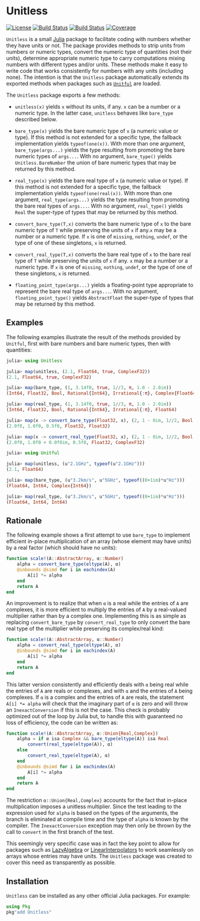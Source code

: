 # Unitless

[![License](http://img.shields.io/badge/license-MIT-brightgreen.svg?style=flat)](./LICENSE.md) [![Build Status](https://github.com/emmt/Unitless.jl/actions/workflows/CI.yml/badge.svg?branch=main)](https://github.com/emmt/Unitless.jl/actions/workflows/CI.yml?query=branch%3Amain) [![Build Status](https://ci.appveyor.com/api/projects/status/github/emmt/Unitless.jl?svg=true)](https://ci.appveyor.com/project/emmt/Unitless-jl) [![Coverage](https://codecov.io/gh/emmt/Unitless.jl/branch/main/graph/badge.svg)](https://codecov.io/gh/emmt/Unitless.jl)

`Unitless` is a small [Julia](https://julialang.org/) package to facilitate
coding with numbers whether they have units or not. The package provides
methods to strip units from numbers or numeric types, convert the numeric type
of quantities (not their units), determine appropriate numeric type to carry
computations mixing numbers with different types and/or units. These methods
make it easy to write code that works consistently for numbers with any units
(including none). The intention is that the `Unitless` package automatically
extends its exported methods when packages such as
[`Unitful`](https://github.com/PainterQubits/Unitful.jl) are loaded.

The `Unitless` package exports a few methods:

* `unitless(x)` yields `x` without its units, if any. `x` can be a number or a
  numeric type. In the latter case, `unitless` behaves like `bare_type`
  described below.

* `bare_type(x)` yields the bare numeric type of `x` (a numeric value or type).
  If this method is not extended for a specific type, the fallback
  implementation yields `typeof(one(x))`. With more than one argument,
  `bare_type(args...)` yields the type resulting from promoting the bare
  numeric types of `args...`. With no argument, `bare_type()` yields
  `Unitless.BareNumber` the union of bare numeric types that may be returned by
  this method.

* `real_type(x)` yields the bare real type of `x` (a numeric value or type). If
  this method is not extended for a specific type, the fallback implementation
  yields `typeof(one(real(x))`. With more than one argument,
  `real_type(args...)` yields the type resulting from promoting the bare real
  types of `args...`. With no argument, `real_type()` yields `Real` the
  super-type of types that may be returned by this method.

* `convert_bare_type(T,x)` converts the bare numeric type of `x` to the bare
  numeric type of `T` while preserving the units of `x` if any.`x` may be a
  number or a numeric type. If `x` is one of `missing`, `nothing`, `undef`, or
  the type of one of these singletons, `x` is returned.

* `convert_real_type(T,x)` converts the bare real type of `x` to the bare real
  type of `T` while preserving the units of `x` if any. `x` may be a number or
  a numeric type. If `x` is one of `missing`, `nothing`, `undef`, or the type
  of one of these singletons, `x` is returned.

* `floating_point_type(args...)` yields a floating-point type appropriate to
  represent the bare real type of `args...`. With no argument,
  `floating_point_type()` yields `AbstractFloat` the super-type of types that
  may be returned by this method.


## Examples

The following examples illustrate the result of the methods provided by
`Unitful`, first with bare numbers and bare numeric types, then with
quantities:

```julia
julia> using Unitless

julia> map(unitless, (2.1, Float64, true, ComplexF32))
(2.1, Float64, true, ComplexF32)

julia> map(bare_type, (1, 3.14f0, true, 1//3, π, 1.0 - 2.0im))
(Int64, Float32, Bool, Rational{Int64}, Irrational{:π}, Complex{Float64})

julia> map(real_type, (1, 3.14f0, true, 1//3, π, 1.0 - 2.0im))
(Int64, Float32, Bool, Rational{Int64}, Irrational{:π}, Float64)

julia> map(x -> convert_bare_type(Float32, x), (2, 1 - 0im, 1//2, Bool, Complex{Float64}))
(2.0f0, 1.0f0, 0.5f0, Float32, Float32)

julia> map(x -> convert_real_type(Float32, x), (2, 1 - 0im, 1//2, Bool, Complex{Float64}))
(2.0f0, 1.0f0 + 0.0f0im, 0.5f0, Float32, ComplexF32)

julia> using Unitful

julia> map(unitless, (u"2.1GHz", typeof(u"2.1GHz")))
(2.1, Float64)

julia> map(bare_type, (u"3.2km/s", u"5GHz", typeof((0+1im)*u"Hz")))
(Float64, Int64, Complex{Int64})

julia> map(real_type, (u"3.2km/s", u"5GHz", typeof((0+1im)*u"Hz")))
(Float64, Int64, Int64)
```


## Rationale

The following example shows a first attempt to use `bare_type` to implement
efficient in-place multiplication of an array (whose element may have units) by
a real factor (which should have no units):

```julia
function scale!(A::AbstractArray, α::Number)
    alpha = convert_bare_type(eltype(A), α)
    @inbounds @simd for i in eachindex(A)
        A[i] *= alpha
    end
    return A
end
```

An improvement is to realize that when `α` is a real while the entries of `A`
are complexes, it is more efficient to multiply the entries of `A` by a
real-valued multiplier rather than by a complex one. Implementing this is as
simple as replacing `convert_bare_type` by `convert_real_type` to only convert
the bare real type of the multiplier while preserving its complex/real kind:

```julia
function scale!(A::AbstractArray, α::Number)
    alpha = convert_real_type(eltype(A), α)
    @inbounds @simd for i in eachindex(A)
        A[i] *= alpha
    end
    return A
end
```

This latter version consistently and efficiently deals with `α` being real
while the entries of `A` are reals or complexes, and with `α` and the entries
of `A` being complexes. If `α` is a complex and the entries of `A` are reals,
the statement `A[i] *= alpha` will check that the imaginary part of `α` is zero
and will throw an `InexactConversion` if this is not the case. This check is
probably optimized out of the loop by Julia but, to handle this with guaranteed
no loss of efficiency, the code can be written as:

```julia
function scale!(A::AbstractArray, α::Union{Real,Complex})
    alpha = if α isa Complex && bare_type(eltype(A)) isa Real
        convert(real_type(eltype(A)), α)
    else
        convert_real_type(eltype(A), α)
    end
    @inbounds @simd for i in eachindex(A)
        A[i] *= alpha
    end
    return A
end
```

The restriction `α::Union{Real,Complex}` accounts for the fact that in-place
multiplication imposes a unitless multiplier. Since the test leading to the
expression used for `alpha` is based on the types of the arguments, the branch
is eliminated at compile time and the type of `alpha` is known by the compiler.
The `InexactConversion` exception may then only be thrown by the call to
`convert` in the first branch of the test.

This seemingly very specific case was in fact the key point to allow for
packages such as [LazyAlgebra](https://github.com/emmt/LazyAlgebra.jl) or
[LinearInterpolators](https://github.com/emmt/LinearInterpolators.jl) to work
seamlessly on arrays whose entries may have units. The `Unitless` package was
created to cover this need as transparently as possible.


## Installation

`Unitless` can be installed as any other official Julia packages. For example:

```julia
using Pkg
pkg"add Unitless"
```
